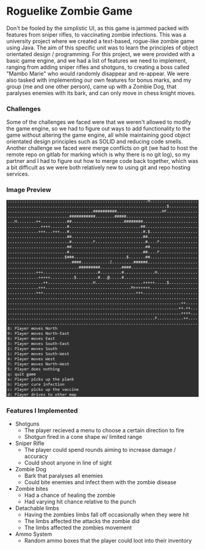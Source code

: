 # Roguelike Zombie Game

Don't be fooled by the simplistic UI, as this game is jammed packed with features from sniper rifles, to vaccinating zombie infections.
This was a university project where we created a text-based, rogue-like zombie game using Java.
The aim of this specific unit was to learn the principles of object orientated design / programming.
For this project, we were provided with a basic game engine, and we had a list of features we need to implement,
ranging from adding sniper rifles and shotguns, to creating a boss called "Mambo Marie" who would randomly disappear and re-appear.
We were also tasked with implementing our own features for bonus marks, and my group (me and one other person), came up with a Zombie Dog,
that paralyses enemies with its bark, and can only move in chess knight moves.

### Challenges

Some of the challenges we faced were that we weren't allowed to modify the game engine, so we had to figure out ways to add functionality
to the game without altering the game engine, all while maintaining good object orientated design principles such as SOLID and reducing code smells.
Another challenge we faced were merge conflicts on git (we had to host the remote repo on gitlab for marking which is why there is no git log), so my partner
and I had to figure out how to merge code back together, which was a bit difficult as we were both relatively new to using git and repo hosting services.

### Image Preview

![Image preview of the game](images/rlzg.png)

### Features I Implemented

- Shotguns
  - The player recieved a menu to choose a certain direction to fire
  - Shotgun fired in a cone shape w/ limited range
- Sniper Rifle
  - The player could spend rounds aiming to increase damage / accuracy
  - Could shoot anyone in line of sight
- Zombie Dog
  - Bark that paralyses all enemies
  - Could bite enemies and infect them with the zombie disease
- Zombie bites
  - Had a chance of healing the zombie
  - Had varying hit chance relative to the punch
- Detachable limbs
  - Having the zombies limbs fall off occasionally when they were hit
  - The limbs affected the attacks the zombie did
  - The limbs affected the zombies movement
- Ammo System
  - Random ammo boxes that the player could loot into their inventory
